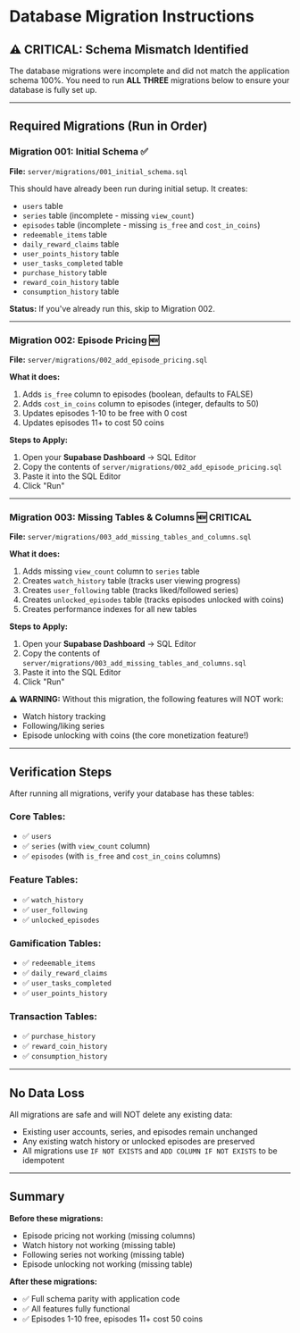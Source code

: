 # Database Migration Instructions

## ⚠️ CRITICAL: Schema Mismatch Identified

The database migrations were incomplete and did not match the application schema 100%. You need to run **ALL THREE** migrations below to ensure your database is fully set up.

---

## Required Migrations (Run in Order)

### Migration 001: Initial Schema ✅
**File:** `server/migrations/001_initial_schema.sql`

This should have already been run during initial setup. It creates:
- `users` table
- `series` table (incomplete - missing `view_count`)
- `episodes` table (incomplete - missing `is_free` and `cost_in_coins`)
- `redeemable_items` table
- `daily_reward_claims` table
- `user_points_history` table
- `user_tasks_completed` table
- `purchase_history` table
- `reward_coin_history` table
- `consumption_history` table

**Status:** If you've already run this, skip to Migration 002.

---

### Migration 002: Episode Pricing 🆕
**File:** `server/migrations/002_add_episode_pricing.sql`

**What it does:**
1. Adds `is_free` column to episodes (boolean, defaults to FALSE)
2. Adds `cost_in_coins` column to episodes (integer, defaults to 50)
3. Updates episodes 1-10 to be free with 0 cost
4. Updates episodes 11+ to cost 50 coins

**Steps to Apply:**
1. Open your **Supabase Dashboard** → SQL Editor
2. Copy the contents of `server/migrations/002_add_episode_pricing.sql`
3. Paste it into the SQL Editor
4. Click "Run"

---

### Migration 003: Missing Tables & Columns 🆕 CRITICAL
**File:** `server/migrations/003_add_missing_tables_and_columns.sql`

**What it does:**
1. Adds missing `view_count` column to `series` table
2. Creates `watch_history` table (tracks user viewing progress)
3. Creates `user_following` table (tracks liked/followed series)
4. Creates `unlocked_episodes` table (tracks episodes unlocked with coins)
5. Creates performance indexes for all new tables

**Steps to Apply:**
1. Open your **Supabase Dashboard** → SQL Editor
2. Copy the contents of `server/migrations/003_add_missing_tables_and_columns.sql`
3. Paste it into the SQL Editor
4. Click "Run"

**⚠️ WARNING:** Without this migration, the following features will NOT work:
- Watch history tracking
- Following/liking series
- Episode unlocking with coins (the core monetization feature!)

---

## Verification Steps

After running all migrations, verify your database has these tables:

### Core Tables:
- ✅ `users`
- ✅ `series` (with `view_count` column)
- ✅ `episodes` (with `is_free` and `cost_in_coins` columns)

### Feature Tables:
- ✅ `watch_history`
- ✅ `user_following`
- ✅ `unlocked_episodes`

### Gamification Tables:
- ✅ `redeemable_items`
- ✅ `daily_reward_claims`
- ✅ `user_tasks_completed`
- ✅ `user_points_history`

### Transaction Tables:
- ✅ `purchase_history`
- ✅ `reward_coin_history`
- ✅ `consumption_history`

---

## No Data Loss

All migrations are safe and will NOT delete any existing data:
- Existing user accounts, series, and episodes remain unchanged
- Any existing watch history or unlocked episodes are preserved
- All migrations use `IF NOT EXISTS` and `ADD COLUMN IF NOT EXISTS` to be idempotent

---

## Summary

**Before these migrations:**
- Episode pricing not working (missing columns)
- Watch history not working (missing table)
- Following series not working (missing table)  
- Episode unlocking not working (missing table)

**After these migrations:**
- ✅ Full schema parity with application code
- ✅ All features fully functional
- ✅ Episodes 1-10 free, episodes 11+ cost 50 coins
